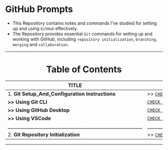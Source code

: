 # GitHub Prompts
- This Repository contains notes and commands I've studied for setting up and using `GitHub` effectively.
- The Repository provides essential `Git` commands for setting up and working with GitHub, including `repository initialization`, `branching`, `merging` and `collaboration`.

---

<div align="center">
 <h1>Table of Contents</h1>
</div>

<div align="center">
 
| TITLE                                                                                                          | SECTION_LINK                                                                                                                  |
|----------------------------------------------------------------------------------------------------------------|-------------------------------------------------------------------------------------------------------------------------------|
| 1.  **Git Setup_And_Configuration Instructions**                                                               | >> [` CHECK CONTENT `](https://github.com/Yashvant-Chhapwale-Course-Work/GitHub_Prompts/blob/main/Git_Setup.md)               |
|      **>> Using Git CLI**                                                                                      | [` CHECK CONTENT `](https://github.com/Yashvant-Chhapwale-Course-Work/GitHub_Prompts/blob/main/Git_Setup.md)                  |  
|      **>> Using GitHub Desktop**                                                                               | [` CHECK CONTENT `](https://github.com/Yashvant-Chhapwale-Course-Work/GitHub_Prompts/blob/main/Git_Setup.md)                  |
|      **>> Using VSCode**                                                                                       | [` CHECK CONTENT `](https://github.com/Yashvant-Chhapwale-Course-Work/GitHub_Prompts/blob/main/Git_Setup.md)                  |
|___________________________________________________________                                                     |___________________________________________________________                                                                    |       
| 2.  **Git Repository Initialization**                                                                          | >> [` CHECK CONTENT `](https://github.com/Yashvant-Chhapwale-Course-Work/GitHub_Prompts/blob/main/Git_Repo_Initialization.md) |
</div>

---

